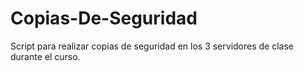 # Copias-De-Seguridad
Script para realizar copias de seguridad en los 3 servidores de clase durante el curso.

